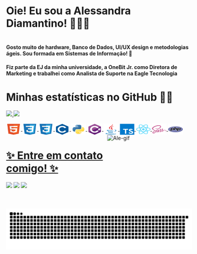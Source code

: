 ## <h1>Oie! Eu sou a Alessandra Diamantino! 👩🏻‍💻<h1>
<h4>Gosto muito de hardware, Banco de Dados, UI/UX design e metodologias ágeis. Sou formada em Sistemas de Informação! 💖</h4>
<h4> Fiz parte da EJ da minha universidade, a OneBit Jr. como Diretora de Marketing e trabalhei como Analista de Suporte na Eagle Tecnologia</h4>
 <h1>Minhas estatísticas no GitHub 🐱‍💻</h1>
 <div>
  <a href="https://github.com/alessandradiamantino">
  <img height="180em" src="https://github-readme-stats.vercel.app/api?username=alessandradiamantino&show_icons=true&theme=dracula&include_all_commits=true&count_private=true"/>
  <img height="180em" src="https://github-readme-stats.vercel.app/api/top-langs/?username=alessandradiamantino&layout=compact&langs_count=16&theme=dracula"/>
<div>
<div style="display: inline_block"><br>
  <img align="center" alt="Ale-HTML" height="30" width="40" src="https://raw.githubusercontent.com/devicons/devicon/master/icons/html5/html5-original.svg">
  <img align="center" alt="Ale-CSS" height="30" width="40" src="https://raw.githubusercontent.com/devicons/devicon/master/icons/css3/css3-original.svg">
 <img align="center" alt="Ale-JS" height="30" width="40" src="https://raw.githubusercontent.com/devicons/devicon/master/icons/css3/css3-original.svg">
  <img align="center" alt="Ale-C" height="30" width="40" src="https://raw.githubusercontent.com/devicons/devicon/master/icons/c/c-plain.svg">
  <img align="center" alt="Ale-Python" height="30" width="40" src="https://raw.githubusercontent.com/devicons/devicon/master/icons/python/python-original.svg">
  <img align="center" alt="Ale-Csharp" height="30" width="40" src="https://raw.githubusercontent.com/devicons/devicon/master/icons/csharp/csharp-original.svg">
  <img align="center" alt="Ale-Java" height="30" width="40" src="https://raw.githubusercontent.com/devicons/devicon/master/icons/java/java-original.svg">
  <img align="center" alt="Ale-TS" height="30" width="40" src="https://raw.githubusercontent.com/devicons/devicon/master/icons/typescript/typescript-original.svg">
   <img align="center" alt="Ale-React" height="30" width="40" src="https://raw.githubusercontent.com/devicons/devicon/master/icons/react/react-original.svg">
 <img align="center" alt="Ale-Sass" height="30" width="40" src="https://raw.githubusercontent.com/devicons/devicon/master/icons/sass/sass-original.svg">
  <img align="center" alt="Ale-php" height="30" width="40" src="https://raw.githubusercontent.com/devicons/devicon/master/icons/php/php-original.svg">
 <img align = "right" alt="Ale-gif" src="https://i.pinimg.com/originals/4f/60/52/4f60523c8a2cd1821642d23548afa68e.gif" width="230" height="200" />
</div>

  
  ## <h1>✨ Entre em contato comigo! ✨</h1>
 
<div> 
  <a href="https://instagram.com/alessandradiamantino" target="_blank"><img src="https://img.shields.io/badge/-Instagram-%23E4405F?style=for-the-badge&logo=instagram&logoColor=white" target="_blank"></a>
  <a href = "mailto: alessandradiamantino36@gmail.com"><img src="https://img.shields.io/badge/-Gmail-%23333?style=for-the-badge&logo=gmail&logoColor=white" target="_blank"></a>
  <a href="https://www.linkedin.com/in/alessandra-diamantino-85b25a191" target="_blank"><img src="https://img.shields.io/badge/-LinkedIn-%230077B5?style=for-the-badge&logo=linkedin&logoColor=white" target="_blank"></a> 

  ![Snake animation](https://github.com/alessandradiamantino/alessandradiamantino/blob/output/github-contribution-grid-snake.svg)
 
</div>
